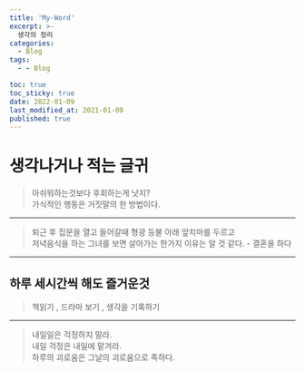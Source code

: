 ```yaml
---
title: 'My-Word'
excerpt: >-
  생각의 정리
categories:
  - Blog
tags:
  - - Blog

toc: true
toc_sticky: true
date: 2022-01-09
last_modified_at: 2021-01-09
published: true
---
```

# 생각나거나 적는 글귀
 
>아쉬워하는것보다 후회하는게 낫지?  
 가식적인 행동은 거짓말의 한 방법이다.

***
> 퇴근 후 집문을 열고 들어갈때 형광 등불 아래 앞치마를 두르고  
 저녁음식을 하는 그녀를 보면 살아가는 한가지 이유는 알 것 같다. - 결혼을 하다

***
 ## 하루 세시간씩 해도 즐거운것
> 책읽기 ,  드라마 보기 , 생각을 기록하기

***
>내일일은 걱정하지 말라.  
내일 걱정은 내일에 맡겨라.  
하루의 괴로움은 그날의 괴로움으로 족하다.  








    

